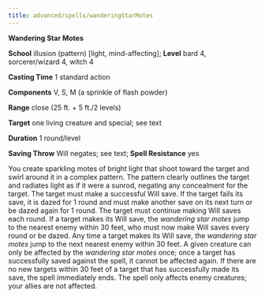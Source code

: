 ```yaml
---
title: advanced/spells/wanderingStarMotes
---
```

 **Wandering Star Motes**

**School** illusion (pattern) [light, mind-affecting]; **Level** bard 4, sorcerer/wizard 4, witch 4

**Casting Time** 1 standard action

**Components** V, S, M (a sprinkle of flash powder)

**Range** close (25 ft. + 5 ft./2 levels)

**Target** one living creature and special; see text

**Duration** 1 round/level

**Saving Throw** Will negates; see text; **Spell Resistance** yes

You create sparkling motes of bright light that shoot toward the target and swirl around it in a complex pattern. The pattern clearly outlines the target and radiates light as if it were a sunrod, negating any concealment for the target. The target must make a successful Will save. If the target fails its save, it is dazed for 1 round and must make another save on its next turn or be dazed again for 1 round. The target must continue making Will saves each round. If a target makes its Will save, the _wandering star motes_ jump to the nearest enemy within 30 feet, who must now make Will saves every round or be dazed. Any time a target makes its Will save, the _wandering star motes_ jump to the next nearest enemy within 30 feet. A given creature can only be affected by the _wandering star motes_ once; once a target has successfully saved against the spell, it cannot be affected again. If there are no new targets within 30 feet of a target that has successfully made its save, the spell immediately ends. The spell only affects enemy creatures; your allies are not affected.


